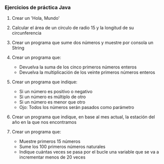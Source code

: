 ### Ejercicios de práctica Java

1. Crear un 'Hola, Mundo'

2. Calcular el área de un círculo de radio 15 y la longitud de su circunferencia

3. Crear un programa que sume dos números y muestre por consola un String

4. Crear un programa que:
    - Devuelva la suma de los cinco primeros números enteros
    - Devuelva la multiplicación de los veinte primeros números enteros

5. Crear un programa que indique:
    - Si un número es positivo o negativo
    - Si un número es múltiplo de otro 
    - Si un número es menor que otro
    - Ojo: Todos los números serán pasados como parámetro

6. Crear un programa que indique, en base al mes actual, la estación del año en la que nos encontramos

7. Crear un programa que:
    - Muestre primeros 15 números
    - Sume los 100 primeros números naturales
    - Indique cuántas veces se pasa por el bucle una variable que se va a incrementar menos de 20 veces 
